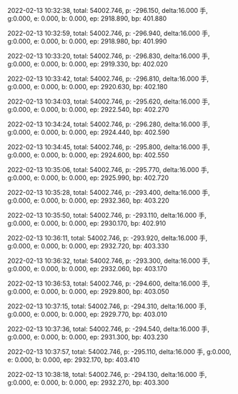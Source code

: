 2022-02-13 10:32:38, total: 54002.746, p: -296.150, delta:16.000 手, g:0.000, e: 0.000, b: 0.000, ep: 2918.890, bp: 401.880

2022-02-13 10:32:59, total: 54002.746, p: -296.940, delta:16.000 手, g:0.000, e: 0.000, b: 0.000, ep: 2918.980, bp: 401.990

2022-02-13 10:33:20, total: 54002.746, p: -296.830, delta:16.000 手, g:0.000, e: 0.000, b: 0.000, ep: 2919.330, bp: 402.020

2022-02-13 10:33:42, total: 54002.746, p: -296.810, delta:16.000 手, g:0.000, e: 0.000, b: 0.000, ep: 2920.630, bp: 402.180

2022-02-13 10:34:03, total: 54002.746, p: -295.620, delta:16.000 手, g:0.000, e: 0.000, b: 0.000, ep: 2922.540, bp: 402.270

2022-02-13 10:34:24, total: 54002.746, p: -296.280, delta:16.000 手, g:0.000, e: 0.000, b: 0.000, ep: 2924.440, bp: 402.590

2022-02-13 10:34:45, total: 54002.746, p: -295.800, delta:16.000 手, g:0.000, e: 0.000, b: 0.000, ep: 2924.600, bp: 402.550

2022-02-13 10:35:06, total: 54002.746, p: -295.770, delta:16.000 手, g:0.000, e: 0.000, b: 0.000, ep: 2925.990, bp: 402.720

2022-02-13 10:35:28, total: 54002.746, p: -293.400, delta:16.000 手, g:0.000, e: 0.000, b: 0.000, ep: 2932.360, bp: 403.220

2022-02-13 10:35:50, total: 54002.746, p: -293.110, delta:16.000 手, g:0.000, e: 0.000, b: 0.000, ep: 2930.170, bp: 402.910

2022-02-13 10:36:11, total: 54002.746, p: -293.920, delta:16.000 手, g:0.000, e: 0.000, b: 0.000, ep: 2932.720, bp: 403.330

2022-02-13 10:36:32, total: 54002.746, p: -293.300, delta:16.000 手, g:0.000, e: 0.000, b: 0.000, ep: 2932.060, bp: 403.170

2022-02-13 10:36:53, total: 54002.746, p: -294.600, delta:16.000 手, g:0.000, e: 0.000, b: 0.000, ep: 2929.800, bp: 403.050

2022-02-13 10:37:15, total: 54002.746, p: -294.310, delta:16.000 手, g:0.000, e: 0.000, b: 0.000, ep: 2929.770, bp: 403.010

2022-02-13 10:37:36, total: 54002.746, p: -294.540, delta:16.000 手, g:0.000, e: 0.000, b: 0.000, ep: 2931.300, bp: 403.230

2022-02-13 10:37:57, total: 54002.746, p: -295.110, delta:16.000 手, g:0.000, e: 0.000, b: 0.000, ep: 2932.170, bp: 403.410

2022-02-13 10:38:18, total: 54002.746, p: -294.130, delta:16.000 手, g:0.000, e: 0.000, b: 0.000, ep: 2932.270, bp: 403.300